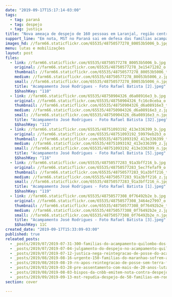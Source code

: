 ```yaml
---
date: "2019-09-17T15:17:14-03:00"
tags:
  - tag: paraná
  - tag: despejo
  - tag: justiça
title: "Nova ameaça de despejo de 160 pessoas em Laranjal, região centro do Paraná"
support_line: "Em nota, MST no Paraná sai em defesa das famílias acampadas há aproximadamente 3 anos "
images_hd: //farm66.staticflickr.com/65535/48750577278_80053b5006_b.jpg
menu: lutas e mobilizações
layout: post
files:
  - link: //farm66.staticflickr.com/65535/48750577278_80053b5006_b.jpg
    original: //farm66.staticflickr.com/65535/48750577278_3e15471282_o.jpg
    thumbnail: //farm66.staticflickr.com/65535/48750577278_80053b5006_t.jpg
    medium: //farm66.staticflickr.com/65535/48750577278_80053b5006_z.jpg
    small: //farm66.staticflickr.com/65535/48750577278_80053b5006_n.jpg
    title: "Acampamento José Rodrigues - Foto Rafael Batista [2].jpeg"
    $$hashKey: "110"
  - link: //farm66.staticflickr.com/65535/48750904326_d6a08916e3_b.jpg
    original: //farm66.staticflickr.com/65535/48750904326_fc16c0ceba_o.jpg
    thumbnail: //farm66.staticflickr.com/65535/48750904326_d6a08916e3_t.jpg
    medium: //farm66.staticflickr.com/65535/48750904326_d6a08916e3_z.jpg
    small: //farm66.staticflickr.com/65535/48750904326_d6a08916e3_n.jpg
    title: "Acampamento José Rodrigues - Foto Rafael Batista [32].jpeg"
    $$hashKey: "113"
  - link: //farm66.staticflickr.com/65535/48751093192_413e336399_b.jpg
    original: //farm66.staticflickr.com/65535/48751093192_59979eb2b3_o.jpg
    thumbnail: //farm66.staticflickr.com/65535/48751093192_413e336399_t.jpg
    medium: //farm66.staticflickr.com/65535/48751093192_413e336399_z.jpg
    small: //farm66.staticflickr.com/65535/48751093192_413e336399_n.jpg
    title: "Acampamento José Rodrigues - Foto Rafael Batista [5].jpeg"
    $$hashKey: "116"
  - link: //farm66.staticflickr.com/65535/48750577283_91a3bff216_b.jpg
    original: //farm66.staticflickr.com/65535/48750577283_5ec7fefaf9_o.jpg
    thumbnail: //farm66.staticflickr.com/65535/48750577283_91a3bff216_t.jpg
    medium: //farm66.staticflickr.com/65535/48750577283_91a3bff216_z.jpg
    small: //farm66.staticflickr.com/65535/48750577283_91a3bff216_n.jpg
    title: "Acampamento José Rodrigues - Foto Rafael Batista [1].jpeg"
    $$hashKey: "119"
  - link: //farm66.staticflickr.com/65535/48750577308_0f76492b2e_b.jpg
    original: //farm66.staticflickr.com/65535/48750577308_3464e27997_o.jpg
    thumbnail: //farm66.staticflickr.com/65535/48750577308_0f76492b2e_t.jpg
    medium: //farm66.staticflickr.com/65535/48750577308_0f76492b2e_z.jpg
    small: //farm66.staticflickr.com/65535/48750577308_0f76492b2e_n.jpg
    title: "Acampamento José Rodrigues - Foto Rafael Batista [3].jpeg"
    $$hashKey: 11C
created_date: "2019-09-17T15:33:09-03:00"
published: true
releated_posts:
  - _posts/2019/07/2019-07-31-300-familias-do-acampamento-quilombo-dos-palmares-sofrem-despejo-em-londrina-pr.md
  - _posts/2019/07/2019-07-04-julgamento-do-despejo-no-acampamento-quilombo-campo-grande.md
  - _posts/2019/07/2019-07-12-justica-nega-reintegracao-de-posse-do-acampamento-quilombo-campo-grande.md
  - _posts/2019/08/2019-08-16-urgente-150-familias-do-maranhao-sofrem-ameaca-de-despejo.md
  - _posts/2019/08/2019-08-19-rn-apos-reintegracao-de-posse-sem-terra-fecham-rodovia-e-pressionam-poder-publico.md
  - _posts/2019/03/2019-03-28-pre-assentamento-com-mais-de-20-anos-luta-contra-ameaca-de-despejo-no-parana.md
  - _posts/2019/08/2019-08-03-bispos-da-cnbb-emitem-nota-contra-despejo-de-familias-em-londrina-pr.md
  - _posts/2019/09/2019-09-13-mst-repudia-despejo-de-50-familias-em-roncador-no-parana.md
section: cover

---
```


